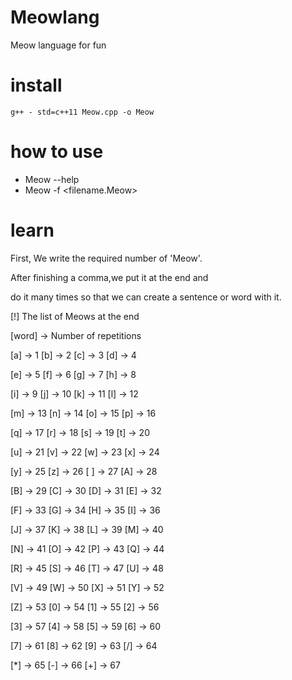 # Meowlang
Meow language for fun
# install 
```
g++ - std=c++11 Meow.cpp -o Meow

```
# how to use
- Meow --help
- Meow -f <filename.Meow>
# learn 
First, We write the required number of 'Meow'.

After finishing a comma,we put it at the end and

do it many times so that we can create a sentence or word with it.

[!] The list of Meows at the end

[word] -> Number of repetitions

 

[a] -> 1        [b] -> 2        [c] -> 3        [d] -> 4

[e] -> 5        [f] -> 6        [g] -> 7        [h] -> 8

[i] -> 9        [j] -> 10       [k] -> 11       [l] -> 12

[m] -> 13       [n] -> 14       [o] -> 15       [p] -> 16

[q] -> 17       [r] -> 18       [s] -> 19       [t] -> 20

[u] -> 21       [v] -> 22       [w] -> 23       [x] -> 24

[y] -> 25       [z] -> 26       [ ] -> 27       [A] -> 28

[B] -> 29       [C] -> 30       [D] -> 31       [E] -> 32

[F] -> 33       [G] -> 34       [H] -> 35       [I] -> 36

[J] -> 37       [K] -> 38       [L] -> 39       [M] -> 40

[N] -> 41       [O] -> 42       [P] -> 43       [Q] -> 44

[R] -> 45       [S] -> 46       [T] -> 47       [U] -> 48

[V] -> 49       [W] -> 50       [X] -> 51       [Y] -> 52

[Z] -> 53       [0] -> 54       [1] -> 55       [2] -> 56

[3] -> 57       [4] -> 58       [5] -> 59       [6] -> 60

[7] -> 61       [8] -> 62       [9] -> 63       [/] -> 64

[*] -> 65       [-] -> 66       [+] -> 67


